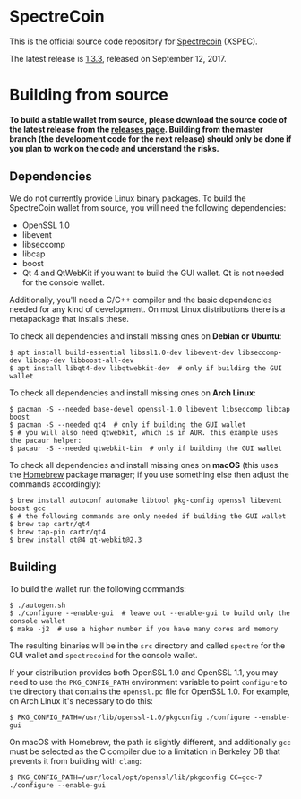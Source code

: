 SpectreCoin
===========

This is the official source code repository for [Spectrecoin](https://spectreproject.io/) (XSPEC).

The latest release is [1.3.3](https://github.com/spectrecoin/spectre/releases/tag/v1.3.3), released on September 12, 2017.

Building from source
====================

**To build a stable wallet from source, please download the source code of the latest release from the [releases page](https://github.com/spectrecoin/spectre/releases). Building from the master branch (the development code for the next release) should only be done if you plan to work on the code and understand the risks.**

Dependencies
------------

We do not currently provide Linux binary packages. To build the SpectreCoin wallet from source, you will need the following dependencies:

 * OpenSSL 1.0
 * libevent
 * libseccomp
 * libcap
 * boost
 * Qt 4 and QtWebKit if you want to build the GUI wallet. Qt is not needed for the console wallet.

Additionally, you'll need a C/C++ compiler and the basic dependencies needed for any kind of development. On most Linux distributions there is a metapackage that installs these.

To check all dependencies and install missing ones on **Debian or Ubuntu**:

    $ apt install build-essential libssl1.0-dev libevent-dev libseccomp-dev libcap-dev libboost-all-dev
    $ apt install libqt4-dev libqtwebkit-dev  # only if building the GUI wallet

To check all dependencies and install missing ones on **Arch Linux**:

    $ pacman -S --needed base-devel openssl-1.0 libevent libseccomp libcap boost
    $ pacman -S --needed qt4  # only if building the GUI wallet
    $ # you will also need qtwebkit, which is in AUR. this example uses the pacaur helper:
    $ pacaur -S --needed qtwebkit-bin  # only if building the GUI wallet

To check all dependencies and install missing ones on **macOS** (this uses the [Homebrew](https://brew.sh/) package manager; if you use something else then adjust the commands accordingly):

    $ brew install autoconf automake libtool pkg-config openssl libevent boost gcc
    $ # the following commands are only needed if building the GUI wallet
    $ brew tap cartr/qt4
    $ brew tap-pin cartr/qt4
    $ brew install qt@4 qt-webkit@2.3

Building
--------

To build the wallet run the following commands:

    $ ./autogen.sh
    $ ./configure --enable-gui  # leave out --enable-gui to build only the console wallet
    $ make -j2  # use a higher number if you have many cores and memory

The resulting binaries will be in the `src` directory and called `spectre` for the GUI wallet and `spectrecoind` for the console wallet.

If your distribution provides both OpenSSL 1.0 and OpenSSL 1.1, you may need to use the `PKG_CONFIG_PATH` environment variable to point `configure` to the directory that contains the `openssl.pc` file for OpenSSL 1.0. For example, on Arch Linux it's necessary to do this:

    $ PKG_CONFIG_PATH=/usr/lib/openssl-1.0/pkgconfig ./configure --enable-gui

On macOS with Homebrew, the path is slightly different, and additionally `gcc` must be selected as the C compiler due to a limitation in Berkeley DB that prevents it from building with `clang`:

    $ PKG_CONFIG_PATH=/usr/local/opt/openssl/lib/pkgconfig CC=gcc-7 ./configure --enable-gui
